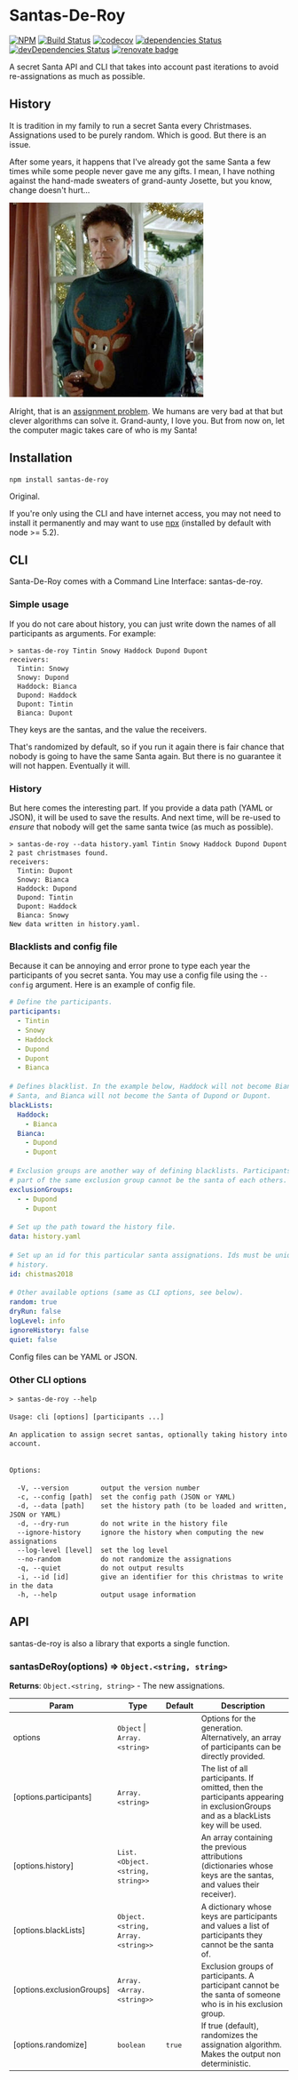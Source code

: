 # Santas-De-Roy

[![NPM](https://img.shields.io/npm/v/santas-de-roy.svg)](https://www.npmjs.com/package/santas-de-roy)
[![Build Status](https://travis-ci.org/QuentinRoy/santas-de-roy.svg?branch=master)](https://travis-ci.org/QuentinRoy/santas-de-roy)
[![codecov](https://img.shields.io/codecov/c/github/QuentinRoy/santas-de-roy/master.svg?style=flat)](https://codecov.io/gh/QuentinRoy/santas-de-roy)
[![dependencies Status](https://david-dm.org/QuentinRoy/santas-de-roy/status.svg)](https://david-dm.org/QuentinRoy/santas-de-roy)
[![devDependencies Status](https://david-dm.org/QuentinRoy/santas-de-roy/dev-status.svg)](https://david-dm.org/QuentinRoy/santas-de-roy?type=dev)
[![renovate badge](https://img.shields.io/badge/renovate-enabled-brightgreen.svg)](https://renovateapp.com/)

A secret Santa API and CLI that takes into account past iterations to avoid re-assignations as much as possible.

## History

It is tradition in my family to run a secret Santa every Christmases. Assignations used to be purely random. Which is good. But there is an issue.

After some years, it happens that I've already got the same Santa a few times while some people never gave me any gifts. I mean, I have nothing against the hand-made sweaters of grand-aunty Josette, but you know, change doesn't hurt...

![Grand aunty's sweater](https://raw.githubusercontent.com/QuentinRoy/santas-de-roy/master/colin.jpg "Grand aunty's sweater")

Alright, that is an [assignment problem](https://en.wikipedia.org/wiki/Assignment_problem). We humans are very bad at that but clever algorithms can solve it. Grand-aunty, I love you. But from now on, let the computer magic takes care of who is my Santa!

## Installation

```
npm install santas-de-roy
```

Original.

If you're only using the CLI and have internet access, you may not need to install it permanently and may want to use [npx](https://www.npmjs.com/package/npx)  (installed by default with node >= 5.2).

## CLI

Santa-De-Roy comes with a Command Line Interface: santas-de-roy.

### Simple usage

If you do not care about history, you can just write down the names of all participants as arguments.
For example:
```
> santas-de-roy Tintin Snowy Haddock Dupond Dupont
receivers:
  Tintin: Snowy
  Snowy: Dupond
  Haddock: Bianca
  Dupond: Haddock
  Dupont: Tintin
  Bianca: Dupont
```
They keys are the santas, and the value the receivers.

That's randomized by default, so if you run it again there is fair chance that nobody is going to have the same Santa again. But there is no guarantee it will not happen. Eventually it will. 

### History

But here comes the interesting part. If you provide a data path (YAML or JSON), it will be used to save the results. And next time, will be re-used to *ensure* that nobody will get the same santa twice (as much as possible).

```
> santas-de-roy --data history.yaml Tintin Snowy Haddock Dupond Dupont
2 past christmases found.
receivers:
  Tintin: Dupont
  Snowy: Bianca
  Haddock: Dupond
  Dupond: Tintin
  Dupont: Haddock
  Bianca: Snowy
New data written in history.yaml.
```

### Blacklists and config file

Because it can be annoying and error prone to type each year the participants of you secret santa. You may use a config file using the `--config` argument. Here is an example of config file.

```yaml
# Define the participants.
participants:
  - Tintin
  - Snowy
  - Haddock
  - Dupond
  - Dupont
  - Bianca

# Defines blacklist. In the example below, Haddock will not become Bianca's
# Santa, and Bianca will not become the Santa of Dupond or Dupont.
blackLists:
  Haddock:
    - Bianca
  Bianca:
    - Dupond
    - Dupont

# Exclusion groups are another way of defining blacklists. Participants
# part of the same exclusion group cannot be the santa of each others.
exclusionGroups:
  - - Dupond
    - Dupont

# Set up the path toward the history file.
data: history.yaml

# Set up an id for this particular santa assignations. Ids must be unique in the
# history.
id: chistmas2018

# Other available options (same as CLI options, see below).
random: true
dryRun: false
logLevel: info
ignoreHistory: false
quiet: false
```

Config files can be YAML or JSON.

### Other CLI options
```
> santas-de-roy --help

Usage: cli [options] [participants ...]

An application to assign secret santas, optionally taking history into account.


Options:

  -V, --version        output the version number
  -c, --config [path]  set the config path (JSON or YAML)
  -d, --data [path]    set the history path (to be loaded and written, JSON or YAML)
  -d, --dry-run        do not write in the history file
  --ignore-history     ignore the history when computing the new assignations
  --log-level [level]  set the log level
  --no-random          do not randomize the assignations
  -q, --quiet          do not output results
  -i, --id [id]        give an identifier for this christmas to write in the data
  -h, --help           output usage information
```

## API

santas-de-roy is also a library that exports a single function.

### santasDeRoy(options) ⇒ <code>Object.&lt;string, string&gt;</code>

**Returns**: <code>Object.&lt;string, string&gt;</code> - The new assignations.  

| Param | Type | Default | Description |
| --- | --- | --- | --- |
| options | <code>Object</code> \| <code>Array.&lt;string&gt;</code> |  | Options for the generation. Alternatively, an array of participants can be directly provided. |
| [options.participants] | <code>Array.&lt;string&gt;</code> |  | The list of all participants. If omitted, then the participants appearing in exclusionGroups and as a blackLists key will be used. |
| [options.history] | <code>List.&lt;Object.&lt;string, string&gt;&gt;</code> |  | An array containing the previous attributions (dictionaries whose keys are the santas, and values their receiver). |
| [options.blackLists] | <code>Object.&lt;string, Array.&lt;string&gt;&gt;</code> |  | A dictionary whose keys are participants and values a list of participants they cannot be the santa of. |
| [options.exclusionGroups] | <code>Array.&lt;Array.&lt;string&gt;&gt;</code> |  | Exclusion groups of participants. A participant cannot be the santa of someone who is in his exclusion group. |
| [options.randomize] | <code>boolean</code> | <code>true</code> | If true (default), randomizes the assignation algorithm. Makes the output non deterministic. |
